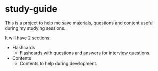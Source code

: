 # study-guide
This is a project to help me save materials, questions and content useful during my studying sessions.


It will have 2 sections:
  
  - Flashcards
    - Flashcards with questions and answers for interview questions.
  - Contents
    - Contents to help during development.
